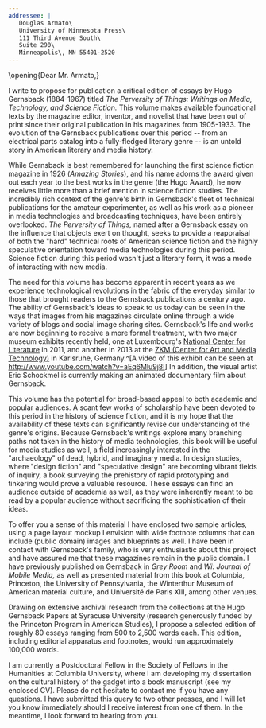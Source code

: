 ```yaml
---
addressee: |
   Douglas Armato\
   University of Minnesota Press\
   111 Third Avenue South\
   Suite 290\
   Minneapolis\, MN 55401-2520
---
```


\opening{Dear Mr. Armato,}

I write to propose for publication a critical edition of essays by Hugo Gernsback (1884-1967) titled *The Perversity of Things: Writings on Media, Technology, and Science Fiction.*  This volume makes available foundational texts by the magazine editor, inventor, and novelist that have been out of print since their original publication in his magazines from 1905-1933.  The evolution of the Gernsback publications over this period -- from an electrical parts catalog into a fully-fledged literary genre -- is an untold story in American literary and media history.

While Gernsback is best remembered for launching the first science fiction magazine in 1926 (*Amazing Stories*), and his name adorns the award given out each year to the best works in the genre (the Hugo Award), he now receives little more than a brief mention in science fiction studies.  The incredibly rich context of the genre's birth in Gernsback's fleet of technical publications for the amateur experimenter, as well as his work as a pioneer in media technologies and broadcasting techniques, have been entirely overlooked.  *The Perversity of Things,* named after a Gernsback essay on the influence that objects exert on thought, seeks to provide a reappraisal of both the "hard" technical roots of American science fiction and the highly speculative orientation toward media technologies during this period.  Science fiction during this period wasn't just a literary form, it was a mode of interacting with new media.

The need for this volume has become apparent in recent years as we experience technological revolutions in the fabric of the everyday similar to those that brought readers to the Gernsback publications a century ago.  The ability of Gernsback's ideas to speak to us today can be seen in the ways that images from his magazines circulate online through a wide variety of blogs and social image sharing sites.  Gernsback's life and works are now beginning to receive a more formal treatment, with two major museum exhibits recently held, one at Luxembourg's [National Center for Literature](http://www.cnl.public.lu/agenda/2011/5/Expo_Hugo_Gernsback/index.html?highlight=gernsback) in 2011, and another in 2013 at the [ZKM (Center for Art and Media Technology)](http://on1.zkm.de/zkm/stories/storyReader$8492) in Karlsruhe, Germany.^[A video of this exhibit can be seen at <http://www.youtube.com/watch?v=aEq6Mlu9j8I>]  In addition, the visual artist Eric Schockmel is currently making an animated documentary film about Gernsback.

This volume has the potential for broad-based appeal to both academic and popular audiences.  A scant few works of scholarship have been devoted to this period in the history of science fiction, and it is my hope that the availability of these texts can significantly revise our understanding of the genre's origins.  Because Gernsback's writings explore many branching paths not taken in the history of media technologies, this book will be useful for media studies as well, a field increasingly interested in the "archaeology" of dead, hybrid, and imaginary media.  In design studies, where "design fiction" and "speculative design" are becoming vibrant fields of inquiry, a book surveying the prehistory of rapid prototyping and tinkering would prove a valuable resource.  These essays can find an audience outside of academia as well, as they were inherently meant to be read by a popular audience without sacrificing the sophistication of their ideas.

To offer you a sense of this material I have enclosed two sample articles, using a page layout mockup I envision with wide footnote columns that can include (public domain) images and blueprints as well.  I have been in contact with Gernsback's family, who is very enthusiastic about this project and have assured me that these magazines remain in the public domain.  I have previously published on Gernsback in *Grey Room* and *Wi: Journal of Mobile Media,* as well as presented material from this book at Columbia, Princeton, the University of Pennsylvania, the Winterthur Museum of American material culture, and Université de Paris XIII, among other venues.

Drawing on extensive archival research from the collections at the Hugo Gernsback Papers at Syracuse University (research generously funded by the Princeton Program in American Studies), I propose a selected edition of roughly 80 essays ranging from 500 to 2,500 words each.  This edition, including editorial apparatus and footnotes, would run approximately 100,000 words.  

I am currently a Postdoctoral Fellow in the Society of Fellows in the Humanities at Columbia University, where I am developing my dissertation on the cultural history of the gadget into a book manuscript (see my enclosed CV).  Please do not hesitate to contact me if you have any questions.  I have submitted this query to two other presses, and I will let you know immediately should I receive interest from one of them.  In the meantime, I look forward to hearing from you. 